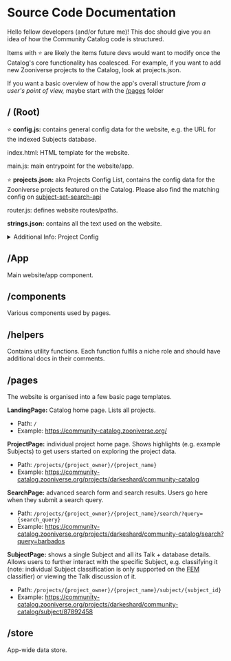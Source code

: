 # Source Code Documentation

Hello fellow developers (and/or future me)! This doc should give you an idea of how the Community Catalog code is structured.

Items with ⭐️ are likely the items future devs would want to modify once the Catalog's core functionality has coalesced. For example, if you want to add new Zooniverse projects to the Catalog, look at projects.json.

If you want a basic overview of how the app's overall structure _from a user's point of view,_ maybe start with the [/pages](https://github.com/zooniverse/community-catalog/tree/master/src#pages) folder

## / (Root)

⭐️ **config.js:** contains general config data for the website, e.g. the URL for the indexed Subjects database.

index.html: HTML template for the website.

main.js: main entrypoint for the website/app.

⭐️ **projects.json:** aka Projects Config List, contains the config data for the Zooniverse projects featured on the Catalog. Please also find the matching config on [subject-set-search-api](https://github.com/zooniverse/subject-set-search-api/blob/main/src/projects.js)

router.js: defines website routes/paths.

**strings.json:** contains all the text used on the website.

<details>
<summary>Additional Info: Project Config</summary>

This section describes how a "project config" item in projects.json is structured. Most fields are **optional,** as the Catalog is built with fallbacks in mind. When in doubt, look at _Community Catalog (Stable Test Project)_ as a template. 

- `name`: display name for the project.
- `slug`: project slug.
- `id`: Zooniverse project ID.
- `avatar`: project avatar (image), displayed on the LandingPage. (URL to an image file)
- `description`: exactly what it says.
- `hidden`: whether this project should be visible on the LandingPage. (boolean, default false)
- `metadata_fields`: the fields/columns from the Subject's metadata that we want to show. aka the "institutional metadata" we see on the SubjectPage. (array of strings)
- `metadata_fields_to_search_for_keywords`: the fields/columns from the Subject's metadata that we'll search through, when we have a search query. (array of strings)
- `metadata_fields_aliases`: renames  (dictionary object)
- `sensitive_content_conditions`: conditions that mark whether a Subject is considered to have sensitive content. Data is in the format:
    ```
    [
      {
        field  // name of a metadata field
        values  // array of possible values
      },
      ...
    ]
    // If a Subject has ANY field that contains ANY of the listed values, then the Subject has sensitive content.
    ```
- `keywords_to_always_suggest`: these keywords will always be listed in the KeywordsList component. (array of strings)
- `keywords_to_never_suggest`: these keywords will never be listed in the KeywordsList component. (array of strings)
- `advanced_search`: unused. (Previously, the Catalog had a much more advanced search function.)
- `example_query`: query to be used for the SearchResultsList on the ProjectPage. Helps to highlight the initial Subjects a volunteer sees. (string)
- `example_subjects`: defines the Subjects to be highlighted/displayed on the ProjectPage's carousel. (array of objects)
- `title_field`: defines which metadata field best _describes_ the Subject. For example, if projectConfig.title_field="short_info", and subject1234.metadata.short_info="A picture of a cat", then Subject 1234 will have the title "A picture of a cat". (string)
- `classify_url`: URL to classify a specific Subject, on the FEM Classifier (string template, with `{subject_id}` placeholder)
- `classify_url`: URL to view a specific Subject on Talk (string template, with `{subject_id}` placeholder)
</details>

## /App

Main website/app component.

## /components

Various components used by pages.

## /helpers

Contains utility functions. Each function fulfils a niche role and should have additional docs in their comments.

## /pages

The website is organised into a few basic page templates.

**LandingPage:** Catalog home page. Lists all projects.
- Path: `/`
- Example: https://community-catalog.zooniverse.org/

**ProjectPage:** individual project home page. Shows highlights (e.g. example Subjects) to get users started on exploring the project data.
- Path: `/projects/{project_owner}/{project_name}`
- Example: https://community-catalog.zooniverse.org/projects/darkeshard/community-catalog

**SearchPage:** advanced search form and search results. Users go here when they submit a search query.
- Path: `/projects/{project_owner}/{project_name}/search/?query={search_query}`
- Example: https://community-catalog.zooniverse.org/projects/darkeshard/community-catalog/search?query=barbados

**SubjectPage:** shows a single Subject and all its Talk + database details. Allows users to further interact with the specific Subject, e.g. classifying it (note: individual Subject classification is only supported on the [FEM](http://github.com/zooniverse/front-end-monorepo) classifier) or viewing the Talk discussion of it.
- Path: `/projects/{project_owner}/{project_name}/subject/{subject_id}`
- Example: https://community-catalog.zooniverse.org/projects/darkeshard/community-catalog/subject/87892458

## /store

App-wide data store.
